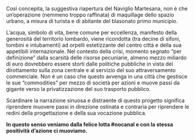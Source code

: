 Così concepita, la suggestiva riapertura del Naviglio Martesana, non è che un’operazione (nemmeno troppo raffinata) di maquillage dello spazio urbano, a misura di turista e di abitante del blasonato primo municipio.

L’acqua,  simbolo di vita, bene comune per eccellenza, manifesto della generosità del territorio lombardo, viene ricondotta (tra decine di sifoni, tombini e intubamenti) ad orpelli estetizzante del centro città e della sua appetibili internazionale. Nel contesto della crisi, momento segnato “per definizione” dalla scarsità delle risorse pecuniarie, almeno mezzo miliardo di euro dovrebbero essere storti dalle politiche pubbliche in vista del dirottamento sulla zona centrale e al servizio del suo attraversamento commerciale.
Non é un caso che questo avvenga in una città che gestisce le sue “commodities” per mezzo di società per azioni e muove passi da gigante verso la privatizzazione del suo trasporto pubblico.

Scardinare la narrazione sinuosa e distraente di questo progetto significa riprendere muovere passi in direzione ostinata e contraria per riprendere le redini della progettazione e della sua vocazione pubblica.

**In questo senso veniamo dalla felice lotta #nocanal e con la stessa positività d’azione ci muoviamo.** 
